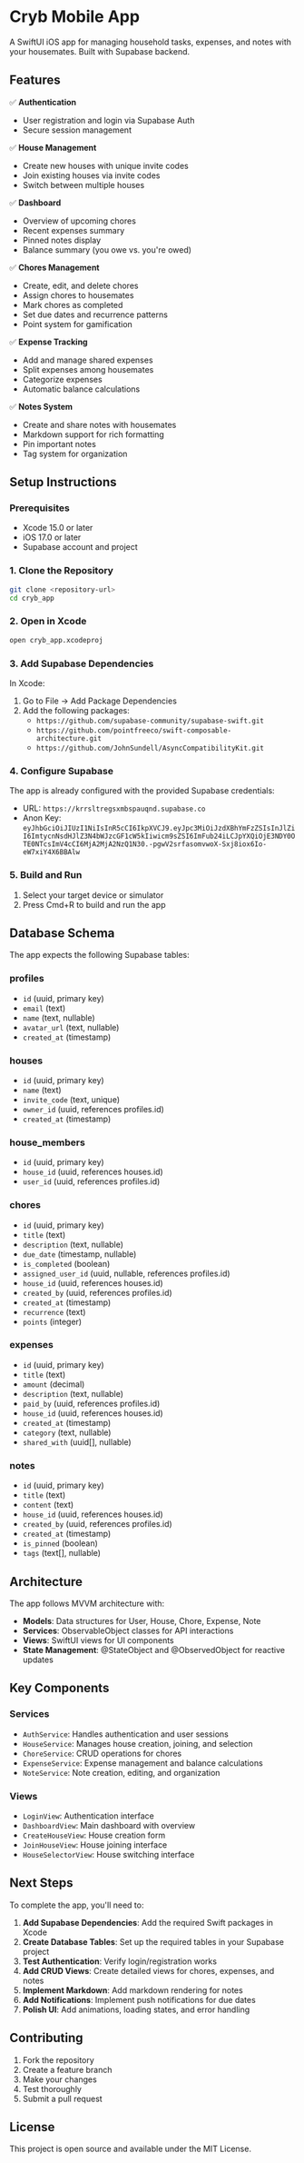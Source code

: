 # Cryb Mobile App

A SwiftUI iOS app for managing household tasks, expenses, and notes with your housemates. Built with Supabase backend.

## Features

✅ **Authentication**
- User registration and login via Supabase Auth
- Secure session management

✅ **House Management**
- Create new houses with unique invite codes
- Join existing houses via invite codes
- Switch between multiple houses

✅ **Dashboard**
- Overview of upcoming chores
- Recent expenses summary
- Pinned notes display
- Balance summary (you owe vs. you're owed)

✅ **Chores Management**
- Create, edit, and delete chores
- Assign chores to housemates
- Mark chores as completed
- Set due dates and recurrence patterns
- Point system for gamification

✅ **Expense Tracking**
- Add and manage shared expenses
- Split expenses among housemates
- Categorize expenses
- Automatic balance calculations

✅ **Notes System**
- Create and share notes with housemates
- Markdown support for rich formatting
- Pin important notes
- Tag system for organization

## Setup Instructions

### Prerequisites
- Xcode 15.0 or later
- iOS 17.0 or later
- Supabase account and project

### 1. Clone the Repository
```bash
git clone <repository-url>
cd cryb_app
```

### 2. Open in Xcode
```bash
open cryb_app.xcodeproj
```

### 3. Add Supabase Dependencies
In Xcode:
1. Go to File → Add Package Dependencies
2. Add the following packages:
   - `https://github.com/supabase-community/supabase-swift.git`
   - `https://github.com/pointfreeco/swift-composable-architecture.git`
   - `https://github.com/JohnSundell/AsyncCompatibilityKit.git`

### 4. Configure Supabase
The app is already configured with the provided Supabase credentials:
- URL: `https://krrsltregsxmbspauqnd.supabase.co`
- Anon Key: `eyJhbGciOiJIUzI1NiIsInR5cCI6IkpXVCJ9.eyJpc3MiOiJzdXBhYmFzZSIsInJlZiI6ImtycnNsdHJlZ3N4bWJzcGF1cW5kIiwicm9sZSI6ImFub24iLCJpYXQiOjE3NDY0OTE0NTcsImV4cCI6MjA2MjA2NzQ1N30.-pgwV2srfasomvwoX-Sxj8iox6Io-eW7xiY4X6BBAlw`

### 5. Build and Run
1. Select your target device or simulator
2. Press Cmd+R to build and run the app

## Database Schema

The app expects the following Supabase tables:

### profiles
- `id` (uuid, primary key)
- `email` (text)
- `name` (text, nullable)
- `avatar_url` (text, nullable)
- `created_at` (timestamp)

### houses
- `id` (uuid, primary key)
- `name` (text)
- `invite_code` (text, unique)
- `owner_id` (uuid, references profiles.id)
- `created_at` (timestamp)

### house_members
- `id` (uuid, primary key)
- `house_id` (uuid, references houses.id)
- `user_id` (uuid, references profiles.id)

### chores
- `id` (uuid, primary key)
- `title` (text)
- `description` (text, nullable)
- `due_date` (timestamp, nullable)
- `is_completed` (boolean)
- `assigned_user_id` (uuid, nullable, references profiles.id)
- `house_id` (uuid, references houses.id)
- `created_by` (uuid, references profiles.id)
- `created_at` (timestamp)
- `recurrence` (text)
- `points` (integer)

### expenses
- `id` (uuid, primary key)
- `title` (text)
- `amount` (decimal)
- `description` (text, nullable)
- `paid_by` (uuid, references profiles.id)
- `house_id` (uuid, references houses.id)
- `created_at` (timestamp)
- `category` (text, nullable)
- `shared_with` (uuid[], nullable)

### notes
- `id` (uuid, primary key)
- `title` (text)
- `content` (text)
- `house_id` (uuid, references houses.id)
- `created_by` (uuid, references profiles.id)
- `created_at` (timestamp)
- `is_pinned` (boolean)
- `tags` (text[], nullable)

## Architecture

The app follows MVVM architecture with:

- **Models**: Data structures for User, House, Chore, Expense, Note
- **Services**: ObservableObject classes for API interactions
- **Views**: SwiftUI views for UI components
- **State Management**: @StateObject and @ObservedObject for reactive updates

## Key Components

### Services
- `AuthService`: Handles authentication and user sessions
- `HouseService`: Manages house creation, joining, and selection
- `ChoreService`: CRUD operations for chores
- `ExpenseService`: Expense management and balance calculations
- `NoteService`: Note creation, editing, and organization

### Views
- `LoginView`: Authentication interface
- `DashboardView`: Main dashboard with overview
- `CreateHouseView`: House creation form
- `JoinHouseView`: House joining interface
- `HouseSelectorView`: House switching interface

## Next Steps

To complete the app, you'll need to:

1. **Add Supabase Dependencies**: Add the required Swift packages in Xcode
2. **Create Database Tables**: Set up the required tables in your Supabase project
3. **Test Authentication**: Verify login/registration works
4. **Add CRUD Views**: Create detailed views for chores, expenses, and notes
5. **Implement Markdown**: Add markdown rendering for notes
6. **Add Notifications**: Implement push notifications for due dates
7. **Polish UI**: Add animations, loading states, and error handling

## Contributing

1. Fork the repository
2. Create a feature branch
3. Make your changes
4. Test thoroughly
5. Submit a pull request

## License

This project is open source and available under the MIT License. 